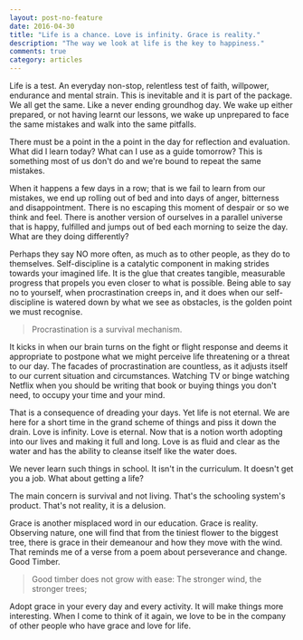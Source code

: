 ```yaml
---
layout: post-no-feature
date: 2016-04-30
title: "Life is a chance. Love is infinity. Grace is reality."
description: "The way we look at life is the key to happiness."
comments: true
category: articles
---
```


Life is a test. An everyday non-stop, relentless test of faith, willpower, endurance and mental strain. This is inevitable and it is part of the package. We all get the same. Like a never ending groundhog day. We wake up either prepared, or not having learnt our lessons, we wake up unprepared to face the same mistakes and walk into the same pitfalls.

There must be a point in the a point in the day for reflection and evaluation. What did I learn today? What can I use as a guide tomorrow? This is something most of us don't do and we're bound to repeat the same mistakes.

When it happens a few days in a row; that is we fail to learn from our mistakes, we end up rolling out of bed and into days of anger, bitterness and disappointment. There is no escaping this moment of despair or so we think and feel. There is another version of ourselves in a parallel universe that is happy, fulfilled and jumps out of bed each morning to seize the day. What are they doing differently?

Perhaps they say NO more often, as much as to other people, as they do to themselves. Self-discipline is a catalytic component in making strides towards your imagined life. It is the glue that creates tangible, measurable progress that propels you even closer to what is possible. Being able to say no to yourself, when procrastination creeps in, and it does when our self-discipline is watered down by what we see as obstacles, is the golden point we must recognise.

> Procrastination is a survival mechanism.

It kicks in when our brain turns on the fight or flight response and deems it appropriate to postpone what we might perceive life threatening or a threat to our day. The facades of procrastination are countless, as it adjusts itself to our current situation and circumstances. Watching TV or binge watching Netflix when you should be writing that book or buying things you don't need, to occupy your time and your mind.

That is a consequence of dreading your days. Yet life is not eternal. We are here for a short time in the grand scheme of things and piss it down the drain. Love is infinity. Love is eternal. Now that is a notion worth adopting into our lives and making it full and long. Love is as fluid and clear as the water and has the ability to cleanse itself like the water does.

We never learn such things in school. It isn't in the curriculum. It doesn't get you a job. What about getting a life?

The main concern is survival and not living. That's the schooling system's product. That's not reality, it is a delusion.

Grace is another misplaced word in our education. Grace is reality. Observing nature, one will find that from the tiniest flower to the biggest tree, there is grace in their demeanour and how they move with the wind. That reminds me of a verse from a poem about perseverance and change. Good Timber.

>Good timber does not grow with ease:
The stronger wind, the stronger trees;

Adopt grace in your every day and every activity. It will make things more interesting. When I come to think of it again, we love to be in the company of other people who have grace and love for life.
